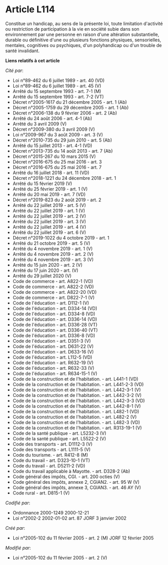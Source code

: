 # Article L114

Constitue un handicap, au sens de la présente loi, toute limitation d'activité ou restriction de participation à la vie en
société subie dans son environnement par une personne en raison d'une altération substantielle, durable ou définitive d'une
ou plusieurs fonctions physiques, sensorielles, mentales, cognitives ou psychiques, d'un polyhandicap ou d'un trouble de
santé invalidant.

**Liens relatifs à cet article**

_Cité par_:

  - Loi n°89-462 du 6 juillet 1989 - art. 40 (VD)
  - Loi n°89-462 du 6 juillet 1989 - art. 45 (V)
  - Arrêté du 15 septembre 1993 - art. 7-1 (M)
  - Arrêté du 15 septembre 1993 - art. 7-2 (VT)
  - Décret n°2005-1617 du 21 décembre 2005 - art. 1 (Ab)
  - Décret n°2005-1759 du 29 décembre 2005 - art. 1 (Ab)
  - Décret n°2006-138 du 9 février 2006 - art. 2 (Ab)
  - Arrêté du 24 août 2006 - art. 4-1 (Ab)
  - Arrêté du 3 avril 2009 (V)
  - Décret n°2009-380 du 3 avril 2009 (V)
  - Loi n°2009-967 du 3 août 2009 - art. 3 (V)
  - Décret n°2010-735 du 29 juin 2010 - art. 5 (Ab)
  - Arrêté du 15 juillet 2013 - art. 4-1 (VD)
  - Décret n°2013-735 du 14 août 2013 - art. 7 (Ab)
  - Décret n°2015-267 du 10 mars 2015 (V)
  - Décret n°2016-675 du 25 mai 2016 - art. 3
  - Décret n°2016-675 du 25 mai 2016 - art. 7
  - Arrêté du 16 juillet 2018 - art. 11 (VD)
  - Décret n°2018-1221 du 24 décembre 2018 - art. 1
  - Arrêté du 15 février 2019 (V)
  - Arrêté du 25 février 2019 - art. 1 (V)
  - Arrêté du 20 mai 2019 - art. 7 (VD)
  - Décret n°2019-823 du 2 août 2019 - art. 2
  - Arrêté du 22 juillet 2019 - art. 5 (V)
  - Arrêté du 22 juillet 2019 - art. 1 (V)
  - Arrêté du 22 juillet 2019 - art. 2 (V)
  - Arrêté du 22 juillet 2019 - art. 3 (V)
  - Arrêté du 22 juillet 2019 - art. 4 (V)
  - Arrêté du 22 juillet 2019 - art. 6 (V)
  - Décret n°2019-1022 du 4 octobre 2019 - art. 1
  - Arrêté du 21 octobre 2019 - art. 5 (V)
  - Arrêté du 4 novembre 2019 - art. 1 (V)
  - Arrêté du 4 novembre 2019 - art. 2 (V)
  - Arrêté du 4 novembre 2019 - art. 3 (V)
  - Arrêté du 15 juin 2020 - art. 2 (V)
  - Arrêté du 17 juin 2020 - art. (V)
  - Arrêté du 29 juillet 2020 (V)
  - Code de commerce - art. A822-1 (VD)
  - Code de commerce - art. A822-2 (VD)
  - Code de commerce - art. A822-20 (VD)
  - Code de commerce - art. D822-7-1 (V)
  - Code de l'éducation - art. D112-1 (V)
  - Code de l'éducation - art. D334-14 (VD)
  - Code de l'éducation - art. D334-8 (VD)
  - Code de l'éducation - art. D336-14 (VD)
  - Code de l'éducation - art. D336-28 (VT)
  - Code de l'éducation - art. D336-40 (VT)
  - Code de l'éducation - art. D336-8 (VD)
  - Code de l'éducation - art. D351-3 (V)
  - Code de l'éducation - art. D631-22 (V)
  - Code de l'éducation - art. D633-16 (V)
  - Code de l'éducation - art. L112-5 (VD)
  - Code de l'éducation - art. R632-19 (V)
  - Code de l'éducation - art. R632-33 (V)
  - Code de l'éducation - art. R634-15-1 (V)
  - Code de la construction et de l'habitation. - art. L441-1 (VD)
  - Code de la construction et de l'habitation. - art. L441-2-3 (VD)
  - Code de la construction et de l'habitation. - art. L442-3-1 (V)
  - Code de la construction et de l'habitation. - art. L442-3-2 (V)
  - Code de la construction et de l'habitation. - art. L442-3-3 (VD)
  - Code de la construction et de l'habitation. - art. L442-8-1 (V)
  - Code de la construction et de l'habitation. - art. L482-1 (VD)
  - Code de la construction et de l'habitation. - art. L482-2 (V)
  - Code de la construction et de l'habitation. - art. L482-3 (VD)
  - Code de la construction et de l'habitation. - art. R313-19-1 (V)
  - Code de la santé publique - art. L5232-3 (V)
  - Code de la santé publique - art. L5522-2 (V)
  - Code des transports - art. D1112-3 (V)
  - Code des transports - art. L1111-5 (V)
  - Code du tourisme. - art. R412-8 (M)
  - Code du travail - art. D323-10-1 (VT)
  - Code du travail - art. D5211-2 (VD)
  - Code du travail applicable à Mayotte. - art. D328-2 (Ab)
  - Code général des impôts, CGI. - art. 200 octies (V)
  - Code général des impôts, annexe 2, CGIAN2. - art. 95 W (V)
  - Code général des impôts, annexe 3, CGIAN3. - art. 46 AY (V)
  - Code rural - art. D815-1 (V)

_Codifié par_:

  - Ordonnance 2000-1249 2000-12-21
  - Loi n°2002-2 2002-01-02 art. 87 JORF 3 janvier 2002

_Créé par_:

  - Loi n°2005-102 du 11 février 2005 - art. 2 (M) JORF 12 février 2005

_Modifié par_:

  - Loi n°2005-102 du 11 février 2005 - art. 2 (V)
